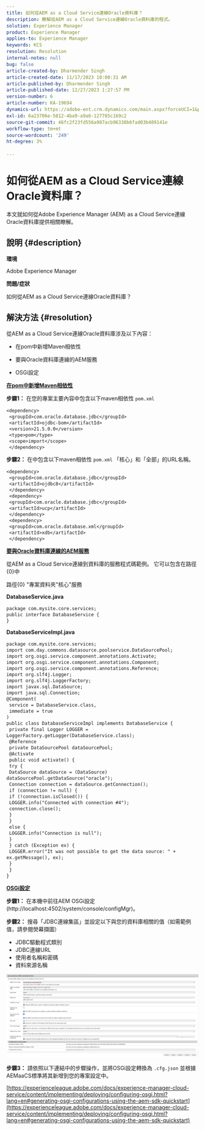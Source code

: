 ```yaml
---
title: 如何從AEM as a Cloud Service連線Oracle資料庫？
description: 瞭解從AEM as a Cloud Service連線Oracle資料庫的程式。
solution: Experience Manager
product: Experience Manager
applies-to: Experience Manager
keywords: KCS
resolution: Resolution
internal-notes: null
bug: false
article-created-by: Dharmender Singh
article-created-date: 11/17/2023 10:00:31 AM
article-published-by: Dharmender Singh
article-published-date: 12/27/2023 1:27:57 PM
version-number: 6
article-number: KA-19694
dynamics-url: https://adobe-ent.crm.dynamics.com/main.aspx?forceUCI=1&pagetype=entityrecord&etn=knowledgearticle&id=10959f1e-3085-ee11-8179-6045bd006239
exl-id: 6a23706e-5812-4ba9-a9a6-127785c169c2
source-git-commit: 46fc2f23fd556a987acb96338b6fad03b489141e
workflow-type: tm+mt
source-wordcount: '249'
ht-degree: 3%

---
```


# 如何從AEM as a Cloud Service連線Oracle資料庫？


本文就如何從Adobe Experience Manager (AEM) as a Cloud Service連線Oracle資料庫提供相關瞭解。

## 說明 {#description}


<b>環境</b>

Adobe Experience Manager

<b>問題/症狀</b>

如何從AEM as a Cloud Service連線Oracle資料庫？


## 解決方法 {#resolution}


從AEM as a Cloud Service連線Oracle資料庫涉及以下內容：

- 在pom中新增Maven相依性

- 要與Oracle資料庫連線的AEM服務

- OSGi設定

<u><b>在pom中新增Maven相依性</b></u>

<b>步驟1：</b> 在您的專案主要內容中包含以下maven相依性 `pom.xml`


```
<dependency>
 <groupId>com.oracle.database.jdbc</groupId>
 <artifactId>ojdbc-bom</artifactId>
 <version>21.5.0.0</version>
 <type>pom</type>
 <scope>import</scope>
 </dependency>
```


<b>步驟2： </b>在中包含以下maven相依性 `pom.xml` 「核心」和「全部」的URL名稱。


```
<dependency>
 <groupId>com.oracle.database.jdbc</groupId>
 <artifactId>ojdbc8</artifactId>
 </dependency>
 <dependency>
 <groupId>com.oracle.database.jdbc</groupId>
 <artifactId>ucp</artifactId>
 </dependency>
 <dependency>
 <groupId>com.oracle.database.xml</groupId>
 <artifactId>xdb</artifactId>
 </dependency>
```


<u><b>要與Oracle資料庫連線的AEM服務</b></u>

從AEM as a Cloud Service連線到資料庫的服務程式碼範例。 它可以包含在路徑{0}中

路徑{0} &quot;專案資料夾&quot;核心&quot;服務

<b>DatabaseService.java</b>


```
package com.mysite.core.services;
public interface DatabaseService {
}
```


<b>DatabaseServiceImpl.java</b>


```
package com.mysite.core.services;
import com.day.commons.datasource.poolservice.DataSourcePool;
import org.osgi.service.component.annotations.Activate;
import org.osgi.service.component.annotations.Component;
import org.osgi.service.component.annotations.Reference;
import org.slf4j.Logger;
import org.slf4j.LoggerFactory;
import javax.sql.DataSource;
import java.sql.Connection;
@Component(
 service = DatabaseService.class,
 immediate = true
)
public class DatabaseServiceImpl implements DatabaseService {
 private final Logger LOGGER = LoggerFactory.getLogger(DatabaseService.class);
 @Reference
 private DataSourcePool dataSourcePool;
 @Activate
 public void activate() {
 try {
 DataSource dataSource = (DataSource) dataSourcePool.getDataSource("oracle");
 Connection connection = dataSource.getConnection();
 if (connection != null) {
 if (!connection.isClosed()) {
 LOGGER.info("Connected with connection #4");
 connection.close();
 }
 }
 else {
 LOGGER.info("Connection is null");
 }
 } catch (Exception ex) {
 LOGGER.error("It was not possible to get the data source: " + ex.getMessage(), ex);
 }
 }
}
```


<u><b>OSGi設定</b></u>

<b>步驟1：</b> 在本機中前往AEM OSGi設定(http://localhost:4502/system/console/configMgr)。

<b>步驟2：</b> 搜尋「JDBC連線集區」並設定以下與您的資料庫相關的值（如需範例值，請參閱熒幕擷圖）

- JDBC驅動程式類別
- JDBC連線URL
- 使用者名稱和密碼
- 資料來源名稱


![](assets/265e1a49-24dc-ec11-a7b6-0022480b073d.png)

<b>步驟3：</b> 請依照以下連結中的步驟操作，並將OSGi設定轉換為 `.cfg.json` 並根據AEMaaCS標準將其新增到您的專案設定中。

[https://experienceleague.adobe.com/docs/experience-manager-cloud-service/content/implementing/deploying/configuring-osgi.html?lang=en#generating-osgi-configurations-using-the-aem-sdk-quickstart](https://experienceleague.adobe.com/docs/experience-manager-cloud-service/content/implementing/deploying/configuring-osgi.html?lang=en#generating-osgi-configurations-using-the-aem-sdk-quickstart)
